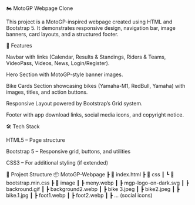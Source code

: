 🏍️ MotoGP Webpage Clone

This project is a MotoGP-inspired webpage created using HTML and Bootstrap 5.
It demonstrates responsive design, navigation bar, image banners, card layouts, and a structured footer.

🚀 Features

Navbar with links (Calendar, Results & Standings, Riders & Teams, VideoPass, Videos, News, Login/Register).

Hero Section with MotoGP-style banner images.

Bike Cards Section showcasing bikes (Yamaha-M1, RedBull, Yamaha) with images, titles, and action buttons.

Responsive Layout powered by Bootstrap’s Grid system.

Footer with app download links, social media icons, and copyright notice.

🛠️ Tech Stack

HTML5 – Page structure

Bootstrap 5 – Responsive grid, buttons, and utilities

CSS3 – For additional styling (if extended)

📂 Project Structure
📦 MotoGP-Webpage
 ┣ 📜 index.html
 ┣ 📂 css
 ┃ ┗ 📜 bootstrap.min.css
 ┣ 📂 image
 ┃ ┣ meny.webp
 ┃ ┣ mgp-logo-on-dark.svg
 ┃ ┣ backround.gif
 ┃ ┣ background2.webp
 ┃ ┣ bike 3.jpeg
 ┃ ┣ bike2.jpeg
 ┃ ┣ bike.1.jpg
 ┃ ┣ foot1.webp
 ┃ ┣ foot2.webp
 ┃ ┣ ... (social icons)
